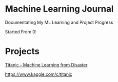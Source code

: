 # Machine Learning Journal
Documentating My ML Learning and Project Progress

Started From 0!

# Projects
[Titanic - Machine Learning from Disaster](https://github.com/lucaslokchan/ml-journal/blob/master/Projects/Titanic/Titanic_Machine_Learning_from_Disaster.ipynb)

https://www.kaggle.com/c/titanic

